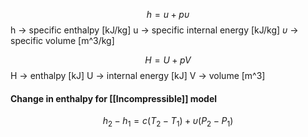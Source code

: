 $$h = u + p \upsilon$$
h -> specific enthalpy [kJ/kg]
u -> specific internal energy [kJ/kg]
$\upsilon$ -> specific volume [m^3/kg]

$$H = U + p V$$
H -> enthalpy [kJ]
U -> internal energy [kJ]
V -> volume [m^3]

#### Change in enthalpy for [[Incompressible]] model
$$h_2 - h_1 = c(T_2 - T_1) + \upsilon(P_2-P_1)$$

 


